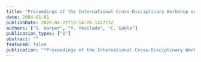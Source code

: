 ```yaml
---
title: "Proceedings of the International Cross-Disciplinary Workshop on Web Accessibility 2004, W4A at the World Wide Web: Forward"
date: 2004-01-01
publishDate: 2020-04-22T15:14:20.142773Z
authors: ["S. Harper", "Y. Yesilada", "C. Goble"]
publication_types: ["1"]
abstract: ""
featured: false
publication: "*Proceedings of the International Cross-Disciplinary Workshop on Web Accessibility 2004, W4A at the World Wide Web Conference, WWW2004*"
---
```


